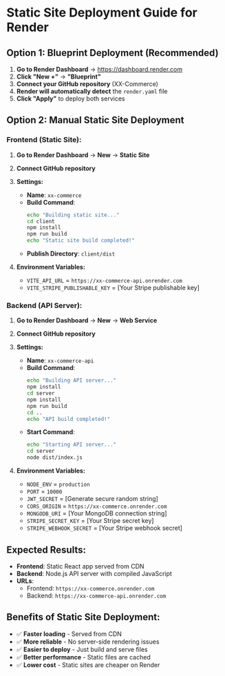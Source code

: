 # Static Site Deployment Guide for Render

## Option 1: Blueprint Deployment (Recommended)

1. **Go to Render Dashboard** → https://dashboard.render.com
2. **Click "New +"** → **"Blueprint"**
3. **Connect your GitHub repository** (XX-Commerce)
4. **Render will automatically detect** the `render.yaml` file
5. **Click "Apply"** to deploy both services

## Option 2: Manual Static Site Deployment

### Frontend (Static Site):
1. **Go to Render Dashboard** → **New** → **Static Site**
2. **Connect GitHub repository**
3. **Settings:**
   - **Name**: `xx-commerce`
   - **Build Command**: 
     ```bash
     echo "Building static site..."
     cd client
     npm install
     npm run build
     echo "Static site build completed!"
     ```
   - **Publish Directory**: `client/dist`

4. **Environment Variables:**
   - `VITE_API_URL` = `https://xx-commerce-api.onrender.com`
   - `VITE_STRIPE_PUBLISHABLE_KEY` = [Your Stripe publishable key]

### Backend (API Server):
1. **Go to Render Dashboard** → **New** → **Web Service**
2. **Connect GitHub repository**
3. **Settings:**
   - **Name**: `xx-commerce-api`
   - **Build Command**: 
     ```bash
     echo "Building API server..."
     npm install
     cd server
     npm install
     npm run build
     cd ..
     echo "API build completed!"
     ```
   - **Start Command**: 
     ```bash
     echo "Starting API server..."
     cd server
     node dist/index.js
     ```

4. **Environment Variables:**
   - `NODE_ENV` = `production`
   - `PORT` = `10000`
   - `JWT_SECRET` = [Generate secure random string]
   - `CORS_ORIGIN` = `https://xx-commerce.onrender.com`
   - `MONGODB_URI` = [Your MongoDB connection string]
   - `STRIPE_SECRET_KEY` = [Your Stripe secret key]
   - `STRIPE_WEBHOOK_SECRET` = [Your Stripe webhook secret]

## Expected Results:
- **Frontend**: Static React app served from CDN
- **Backend**: Node.js API server with compiled JavaScript
- **URLs**: 
  - Frontend: `https://xx-commerce.onrender.com`
  - Backend: `https://xx-commerce-api.onrender.com`

## Benefits of Static Site Deployment:
- ✅ **Faster loading** - Served from CDN
- ✅ **More reliable** - No server-side rendering issues
- ✅ **Easier to deploy** - Just build and serve files
- ✅ **Better performance** - Static files are cached
- ✅ **Lower cost** - Static sites are cheaper on Render
